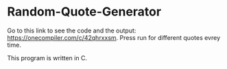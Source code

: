 # Random-Quote-Generator

Go to this link to see the code and the output: https://onecompiler.com/c/42qhrxxsm. Press run for different quotes evrey time.


This program is written in C.
